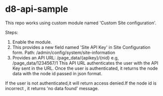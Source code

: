 # d8-api-sample

This repo works using custom module named 'Custom Site configuration'.

Steps:
1. Enable the module. 
2. This provides a new field named 'Site API Key' in Site Configuration form.
Path: /admin/config/system/site-information
3. Provides an API URL: /page_data/{apikey}/{nid}
e.g, /page_data/1234567/1
This API URL authenticates the user with the API Key sent in the URL.
Once the user is authenticated, it returns the node data with the node id passed in json format.

If the user is not authenticated,it will return access denied.If the node id is incorrect , it returns 'no data found' message.

